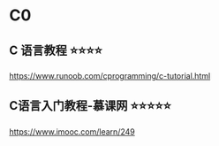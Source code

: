 # C0

## C 语言教程 ⭐️⭐️⭐️⭐️

https://www.runoob.com/cprogramming/c-tutorial.html

## C语言入门教程-慕课网 ⭐️⭐️⭐️⭐️⭐️

https://www.imooc.com/learn/249
